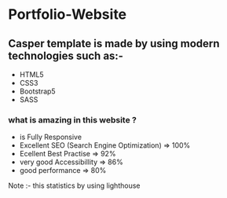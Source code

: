 # Portfolio-Website
## Casper template is made by using modern technologies such as:-

* HTML5
* CSS3
* Bootstrap5
* SASS

### what is amazing in this website ?

* is Fully Responsive
* Excellent SEO (Search  Engine Optimization) => 100%
* Ecellent Best Practise => 92%
* very good Accessibillity => 86%
* good performance => 80%

Note :- this statistics by using lighthouse
